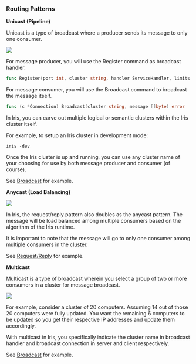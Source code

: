 <script>
  (function(i,s,o,g,r,a,m){i['GoogleAnalyticsObject']=r;i[r]=i[r]||function(){
  (i[r].q=i[r].q||[]).push(arguments)},i[r].l=1*new Date();a=s.createElement(o),
  m=s.getElementsByTagName(o)[0];a.async=1;a.src=g;m.parentNode.insertBefore(a,m)
  })(window,document,'script','//www.google-analytics.com/analytics.js','ga');

  ga('create', 'UA-71257746-1', 'auto');
  ga('send', 'pageview');

</script>

### Routing Patterns

**Unicast (Pipeline)**

Unicast is a type of broadcast where a producer sends its message to only one consumer.

<img src="https://itjumpstart.wordpress.com/320px-unicast-svg/">

For message producer, you will use the Register command as broadcast handler.

```go
func Register(port int, cluster string, handler ServiceHandler, limits *ServiceLimits) (*Service, error)
```

For message consumer, you will use the Broadcast command to broadcast the message itself.

```go
func (c *Connection) Broadcast(cluster string, message []byte) error
```

In Iris, you can carve out multiple logical or semantic clusters within the Iris cluster itself.

For example, to setup an Iris cluster in development mode:

```
iris -dev
```

Once the Iris cluster is up and running, you can use any cluster name of your choosing for use by both message producer and consumer (of course).

See <a href="#broadcast">Broadcast</a> for example.

**Anycast (Load Balancing)**

<img src="https://itjumpstart.wordpress.com/320px-anycast-svg/">

In Iris, the request/reply pattern also doubles as the anycast pattern. The message will be load balanced among multiple consumers based on
the algorithm of the Iris runtime.

It is important to note that the message will go to only one consumer among multiple consumers in the cluster.

See <a href="#requestreply">Request/Reply</a> for example.


**Multicast**

Multicast is a type of broadcast wherein you select a group of two or more consumers in a cluster for message broadcast.

<img src="https://itjumpstart.wordpress.com/320px-multicast-svg/">

For example, consider a cluster of 20 computers. Assuming 14 out of those 20 computers were fully updated. You want the remaining 6 computers
to be updated so you get their respective IP addresses and update them accordingly.

With multicast in Iris, you specifically indicate the cluster name in broadcast handler and broadcast connection in server and client respectively.

See <a href="https://github.com/IrisMQ/book/blob/master/principles/broadcast.md">Broadcast</a> for example.
